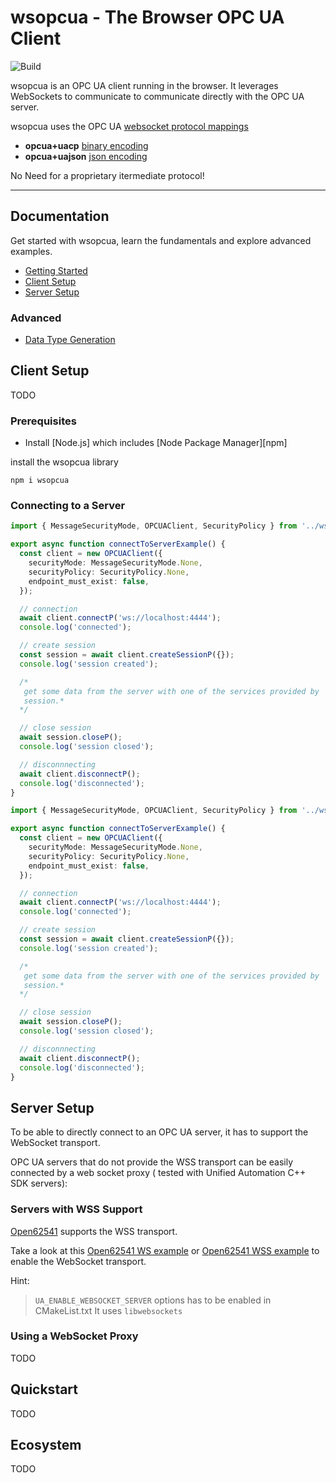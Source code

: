 # wsopcua - The Browser OPC UA Client

![Build](https://github.com/demike/wsopcua/actions/workflows/.github/workflows/ci-cd.yml/badge.svg)

wsopcua is an OPC UA client running in the browser. It leverages WebSockets to communicate to communicate directly with the OPC UA server.

wsopcua uses the OPC UA [websocket protocol mappings](https://reference.opcfoundation.org/v104/Core/docs/Part6/7.5.2/)

- **opcua+uacp** [binary encoding](https://reference.opcfoundation.org/v104/Core/docs/Part6/5.2.1/)
- **opcua+uajson** [json encoding](https://reference.opcfoundation.org/v104/Core/docs/Part6/5.4.1/)

No Need for a proprietary itermediate protocol!

<hr>

## Documentation

Get started with wsopcua, learn the fundamentals and explore advanced examples.

- [Getting Started](quickstart)
- [Client Setup](client-setup)
- [Server Setup](server-setup)

### Advanced

- [Data Type Generation](./documentation/code_gen.md)

## Client Setup

TODO

### Prerequisites

- Install [Node.js] which includes [Node Package Manager][npm]

install the wsopcua library

```
npm i wsopcua
```

### Connecting to a Server

<!-- add-file: ./src/examples/simple.connect.example.ts -->

``` ts markdown-add-files
import { MessageSecurityMode, OPCUAClient, SecurityPolicy } from '../wsopcua';

export async function connectToServerExample() {
  const client = new OPCUAClient({
    securityMode: MessageSecurityMode.None,
    securityPolicy: SecurityPolicy.None,
    endpoint_must_exist: false,
  });

  // connection
  await client.connectP('ws://localhost:4444');
  console.log('connected');

  // create session
  const session = await client.createSessionP({});
  console.log('session created');

  /*
   get some data from the server with one of the services provided by 'session':
   session.*
  */

  // close session
  await session.closeP();
  console.log('session closed');

  // disconnnecting
  await client.disconnectP();
  console.log('disconnected');
}

```

``` ts markdown-add-files
import { MessageSecurityMode, OPCUAClient, SecurityPolicy } from '../wsopcua';

export async function connectToServerExample() {
  const client = new OPCUAClient({
    securityMode: MessageSecurityMode.None,
    securityPolicy: SecurityPolicy.None,
    endpoint_must_exist: false,
  });

  // connection
  await client.connectP('ws://localhost:4444');
  console.log('connected');

  // create session
  const session = await client.createSessionP({});
  console.log('session created');

  /*
   get some data from the server with one of the services provided by 'session':
   session.*
  */

  // close session
  await session.closeP();
  console.log('session closed');

  // disconnnecting
  await client.disconnectP();
  console.log('disconnected');
}

```

## Server Setup

To be able to directly connect to an OPC UA server, it has to support
the WebSocket transport.

OPC UA servers that do not provide the WSS transport can be easily connected
by a web socket proxy ( tested with Unified Automation C++ SDK servers):

### Servers with WSS Support

[Open62541]() supports the WSS transport.

Take a look at this [Open62541 WS example](https://github.com/open62541/open62541/blob/master/examples/tutorial_server_variable.c)
or [Open62541 WSS example](https://github.com/open62541/open62541/blob/master/examples/encryption/server_encryption.c) to enable the WebSocket transport.

Hint:

> `UA_ENABLE_WEBSOCKET_SERVER` options has to be enabled in CMakeList.txt
> It uses `libwebsockets`

### Using a WebSocket Proxy

TODO

## Quickstart

TODO

## Ecosystem

TODO
